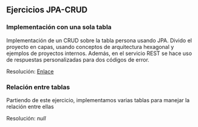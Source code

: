 ## Ejercicios JPA-CRUD

### Implementación con una sola tabla

Implementación de un CRUD sobre la tabla persona usando JPA. 
Divido el proyecto en capas, usando conceptos de arquitectura hexagonal
y ejemplos de proyectos internos. Además, en el servicio REST se hace uso de 
respuestas personalizadas para dos códigos de error.

Resolución: [Enlace](https://github.com/pedrocc4/itinerario-back/tree/70de6eab6ebaa4cb55162a9122be12b9221d9a04)

### Relación entre tablas

Partiendo de este ejercicio, implementamos varias tablas para manejar la relación entre ellas

Resolución: *null*
